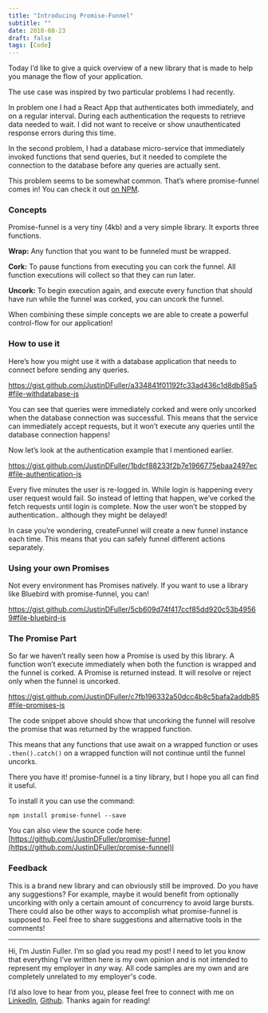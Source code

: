 ```yaml
---
title: "Introducing Promise-Funnel"
subtitle: ""
date: 2018-08-23
draft: false
tags: [Code]
---
```


Today I’d like to give a quick overview of a new library that is made to help you manage the flow of your application.

The use case was inspired by two particular problems I had recently.

<!--more-->

In problem one I had a React App that authenticates both immediately, and on a regular interval. During each authentication the requests to retrieve data needed to wait. I did not want to receive or show unauthenticated response errors during this time.

In the second problem, I had a database micro-service that immediately invoked functions that send queries, but it needed to complete the connection to the database before any queries are actually sent.

This problem seems to be somewhat common. That’s where promise-funnel comes in! You can check it out [on NPM](https://www.npmjs.com/package/promise-funnel).

### Concepts

Promise-funnel is a very tiny (4kb) and a very simple library. It exports three functions.

**Wrap:** Any function that you want to be funneled must be wrapped.

**Cork:** To pause functions from executing you can cork the funnel. All function executions will collect so that they can run later.

**Uncork:** To begin execution again, and execute every function that should have run while the funnel was corked, you can uncork the funnel.

When combining these simple concepts we are able to create a powerful control-flow for our application!

### How to use it

Here’s how you might use it with a database application that needs to connect before sending any queries.

https://gist.github.com/JustinDFuller/a334841f01192fc33ad436c1d8db85a5#file-withdatabase-js

You can see that queries were immediately corked and were only uncorked when the database connection was successful. This means that the service can immediately accept requests, but it won’t execute any queries until the database connection happens!

Now let’s look at the authentication example that I mentioned earlier.

https://gist.github.com/JustinDFuller/1bdcf88233f2b7e1966775ebaa2497ec#file-authentication-js

Every five minutes the user is re-logged in. While login is happening every user request would fail. So instead of letting that happen, we’ve corked the fetch requests until login is complete. Now the user won’t be stopped by authentication.. although they might be delayed!

In case you’re wondering, createFunnel will create a new funnel instance each time. This means that you can safely funnel different actions separately.

### **Using your own Promises**

Not every environment has Promises natively. If you want to use a library like Bluebird with promise-funnel, you can!

https://gist.github.com/JustinDFuller/5cb609d74f417ccf85dd920c53b49569#file-bluebird-js

### The Promise Part

So far we haven’t really seen how a Promise is used by this library. A function won’t execute immediately when both the function is wrapped and the funnel is corked. A Promise is returned instead. It will resolve or reject only when the funnel is uncorked.

https://gist.github.com/JustinDFuller/c7fb196332a50dcc4b8c5bafa2addb85#file-promises-js

The code snippet above should show that uncorking the funnel will resolve the promise that was returned by the wrapped function.

This means that any functions that use await on a wrapped function or uses `.then().catch()` on a wrapped function will not continue until the funnel uncorks.

There you have it! promise-funnel is a tiny library, but I hope you all can find it useful.

To install it you can use the command:

```console
npm install promise-funnel --save
```

You can also view the source code here: [https://github.com/JustinDFuller/promise-funne](https://github.com/JustinDFuller/promise-funnel)l

### Feedback

This is a brand new library and can obviously still be improved. Do you have any suggestions? For example, maybe it would benefit from optionally uncorking with only a certain amount of concurrency to avoid large bursts. There could also be other ways to accomplish what promise-funnel is supposed to. Feel free to share suggestions and alternative tools in the comments!

---

Hi, I’m Justin Fuller. I’m so glad you read my post! I need to let you know that everything I’ve written here is my own opinion and is not intended to represent my employer in *any* way. All code samples are my own and are completely unrelated to my employer's code.

I’d also love to hear from you, please feel free to connect with me on [LinkedIn](https://www.linkedin.com/in/justin-fuller-8726b2b1/), [Github](https://github.com/justindfuller). Thanks again for reading!
